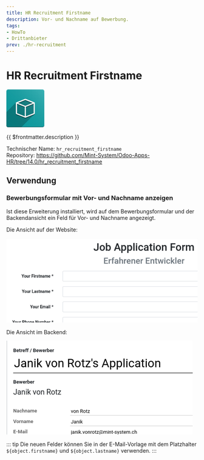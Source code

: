 ```yaml
---
title: HR Recruitment Firstname
description: Vor- und Nachname auf Bewerbung.
tags:
- HowTo
- Drittanbieter
prev: ./hr-recruitment
---
```

# HR Recruitment Firstname
![icon_oms_box](assets/icon_oms_box.png)

{{ $frontmatter.description }}

Technischer Name: `hr_recruitment_firstname`\
Repository: <https://github.com/Mint-System/Odoo-Apps-HR/tree/14.0/hr_recruitment_firstname>

## Verwendung

### Bewerbungsformular mit Vor- und Nachname anzeigen

Ist diese Erweiterung installiert, wird auf dem Bewerbungsformular und der Backendansicht ein Feld für Vor- und Nachname angezeigt.

Die Ansicht auf der Website:

![](assets/HR%20Recruitment%20Firstname%20Website.png)

Die Ansicht im Backend:

![](assets/HR%20Recruitment%20Firstname%20Backend.png)

::: tip
Die neuen Felder können Sie in der E-Mail-Vorlage mit dem Platzhalter `${object.firstname}` und `${object.lastname}` verwenden.
:::